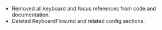 - Removed all keyboard and focus references from code and documentation.
- Deleted KeyboardFlow.md and related config sections.
